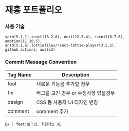 # 재홍 포트폴리오

### 사용 기술

```
yarn(5.1.1),react(18.2.0), next(12.3.4), recoil(0.7.6), emotion(11.10.5),
antd(5.1.6),lottiefiles/react-lottie-player(3.5.2),
github actions, aws(s3)
```

### Commit Message Convention

| Tag Name | Description                           |
| -------- | ------------------------------------- |
| feat     | 새로운 기능을 추가할 경우             |
| fix      | 버그를 고친 경우 or 수정사항 있을경우 |
| design   | CSS 등 사용자 UI 디자인 변경          |
| comment  | comment 추가                          |

`Ex ) feat:로그인, 회원가입 UI `
